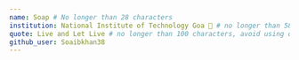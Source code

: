 ```yaml
---
name: Soap # No longer than 28 characters
institution: National Institute of Technology Goa 🚩 # no longer than 58 characters
quote: Live and Let Live # no longer than 100 characters, avoid using quotes(") to guarantee the format remains the same
github_user: Soaibkhan38
---
```

